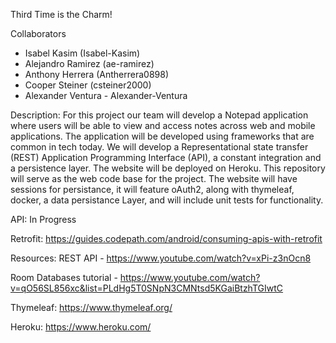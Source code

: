 Third Time is the Charm!

Collaborators

* Isabel Kasim (Isabel-Kasim)
* Alejandro Ramirez (ae-ramirez)
* Anthony Herrera (Antherrera0898)
* Cooper Steiner (csteiner2000)
* Alexander Ventura - Alexander-Ventura

Description: For this project our team will develop a Notepad application where users will be able to view and access notes across web and mobile applications. The application will be developed using frameworks that are common in tech today. We will develop a Representational state transfer (REST) Application Programming Interface (API), a constant integration and a persistence layer. The website will be deployed on Heroku. This repository will serve as the web code base for the project. The website will have sessions for persistance, it will feature oAuth2, along with thymeleaf, docker, a data persistance Layer, and will include unit tests for functionality.

API: In Progress

Retrofit: https://guides.codepath.com/android/consuming-apis-with-retrofit

Resources: REST API - https://www.youtube.com/watch?v=xPi-z3nOcn8

Room Databases tutorial - https://www.youtube.com/watch?v=qO56SL856xc&list=PLdHg5T0SNpN3CMNtsd5KGaiBtzhTGIwtC

Thymeleaf: https://www.thymeleaf.org/

Heroku: https://www.heroku.com/
